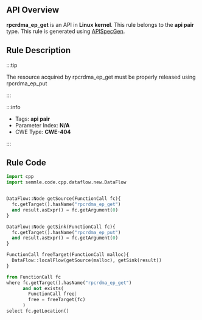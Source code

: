 ---
---


## API Overview
**rpcrdma_ep_get** is an API in **Linux kernel**. This rule belongs to the **api pair** type. This rule is generated using [APISpecGen](../../tools/APISpecGen).
## Rule Description

:::tip

The resource acquired by rpcrdma_ep_get must be properly released using rpcrdma_ep_put

:::

:::info

- Tags: **api pair**
- Parameter Index: **N/A**
- CWE Type: **CWE-404**

:::

## Rule Code
```python
import cpp
import semmle.code.cpp.dataflow.new.DataFlow


DataFlow::Node getSource(FunctionCall fc){
  fc.getTarget().hasName("rpcrdma_ep_get")
  and result.asExpr() = fc.getArgument(0)
}

DataFlow::Node getSink(FunctionCall fc){
  fc.getTarget().hasName("rpcrdma_ep_put")
  and result.asExpr() = fc.getArgument(0)
}

FunctionCall freeTarget(FunctionCall malloc){
  DataFlow::localFlow(getSource(malloc), getSink(result))
}

from FunctionCall fc
where fc.getTarget().hasName("rpcrdma_ep_get")
      and not exists(
        FunctionCall free| 
        free = freeTarget(fc)
      )
select fc.getLocation()

    
```
